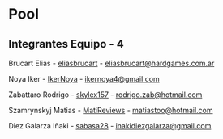﻿<h1>Pool</h1>

<h2>Integrantes Equipo - 4</h2>
<p>Brucart Elias - <a href="https://github.com/eliasbrucart">eliasbrucart</a> - <a href="mailto:eliasbrucart@hardgames.com.ar">eliasbrucart@hardgames.com.ar</a></p>
<p>Noya Iker - <a href="https://github.com/IkerNoya">IkerNoya</a> - <a href="mailto:ikernoya4@gmail.com">ikernoya4@gmail.com</a></p>
<p>Zabattaro Rodrigo - <a href="https://github.com/skylex157">skylex157</a> - <a href="mailto:rodrigo.zab@hotmail.com">rodrigo.zab@hotmail.com</a></p>
<p>Szamrynskyj Matias - <a href="https://github.com/MatiReviews">MatiReviews</a> - <a href="mailto:matiastoo@hotmail.com">matiastoo@hotmail.com</a></p>
<p>Diez Galarza Iñaki - <a href="https://github.com/sabasa28">sabasa28</a> - <a href="mailto:inakidiezgalarza@gmail.com">inakidiezgalarza@gmail.com</a></p>